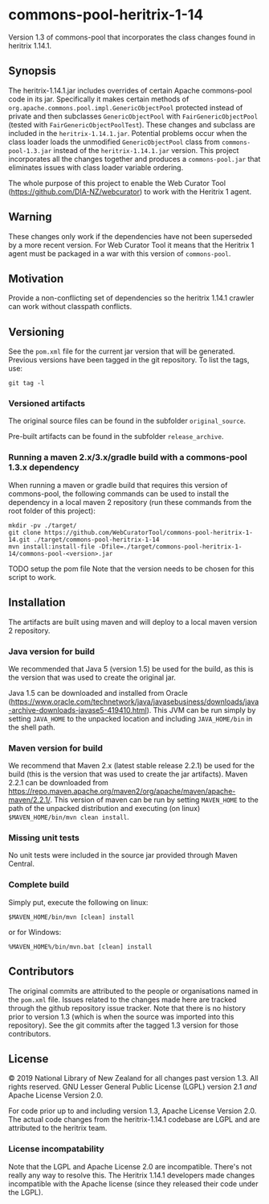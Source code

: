 # commons-pool-heritrix-1-14

Version 1.3 of commons-pool that incorporates the class changes found in heritrix 1.14.1.

## Synopsis

The heritrix-1.14.1.jar includes overrides of certain Apache commons-pool code in its jar. Specifically it makes certain methods of
`org.apache.commons.pool.impl.GenericObjectPool` protected instead of private and then subclasses `GenericObjectPool` with
`FairGenericObjectPool` (tested with `FairGenericObjectPoolTest`). These changes and subclass are included in the
`heritrix-1.14.1.jar`. Potential problems occur when the class loader loads the unmodified `GenericObjectPool` class from
`commons-pool-1.3.jar` instead of the `heritrix-1.14.1.jar` version. This project incorporates all the changes together and
produces a `commons-pool.jar` that eliminates issues with class loader variable ordering.

The whole purpose of this project to enable the Web Curator Tool (https://github.com/DIA-NZ/webcurator) to work with the Heritrix 1
agent.

## Warning

These changes only work if the dependencies have not been superseded by a more recent version. For Web Curator Tool it means that
the Heritrix 1 agent must be packaged in a war with this version of `commons-pool`.

## Motivation

Provide a non-conflicting set of dependencies so the heritrix 1.14.1 crawler can work without classpath conflicts.

## Versioning

See the `pom.xml` file for the current jar version that will be generated. Previous versions have been tagged in the
git repository. To list the tags, use:
```
git tag -l
```

### Versioned artifacts

The original source files can be found in the subfolder `original_source`.

Pre-built artifacts can be found in the subfolder `release_archive`.

### Running a maven 2.x/3.x/gradle build with a commons-pool 1.3.x dependency

When running a maven or gradle build that requires this version of commons-pool, the following commands can be used to
install the dependency in a local maven 2 repository (run these commands from the root folder of this project):
```
mkdir -pv ./target/
git clone https://github.com/WebCuratorTool/commons-pool-heritrix-1-14.git ./target/commons-pool-heritrix-1-14
mvn install:install-file -Dfile=./target/commons-pool-heritrix-1-14/commons-pool-<version>.jar
```
TODO setup the pom file
Note that the version needs to be chosen for this script to work.

## Installation

The artifacts are built using maven and will deploy to a local maven version 2 repository.

### Java version for build

We recommended that Java 5 (version 1.5) be used for the build, as this is the version that was used to create the original
jar.

Java 1.5 can be downloaded and installed from Oracle (https://www.oracle.com/technetwork/java/javasebusiness/downloads/java-archive-downloads-javase5-419410.html).
This JVM can be run simply by setting `JAVA_HOME` to the unpacked location and including `JAVA_HOME/bin` in the shell
path.

### Maven version for build

We recommend that Maven 2.x (latest stable release 2.2.1) be used for the build (this is the version that was used to
create the jar artifacts). Maven 2.2.1 can be downloaded from
https://repo.maven.apache.org/maven2/org/apache/maven/apache-maven/2.2.1/. This version of maven can be run by setting
`MAVEN_HOME` to the path of the unpacked distribution and executing (on linux) `$MAVEN_HOME/bin/mvn clean install`.

### Missing unit tests

No unit tests were included in the source jar provided through Maven Central.

### Complete build

Simply put, execute the following on linux:
```
$MAVEN_HOME/bin/mvn [clean] install
```
or for Windows:
```
%MAVEN_HOME%/bin/mvn.bat [clean] install
```

## Contributors

The original commits are attributed to the people or organisations named in the `pom.xml` file. Issues related to the changes made
here are tracked through the github repository issue tracker. Note that there is no history prior to version 1.3 (which is when
the source was imported into this repository). See the git commits after the tagged 1.3 version for those contributors.

## License

&copy; 2019 National Library of New Zealand for all changes past version 1.3. All rights reserved.
GNU Lesser General Public License (LGPL) version 2.1 *and* Apache License Version 2.0.

For code prior up to and including version 1.3, Apache License Version 2.0. The actual code changes from the heritrix-1.14.1
codebase are LGPL and are attributed to the heritrix team.

### License incompatability

Note that the LGPL and Apache License 2.0 are incompatible. There's not really any way to resolve this. The Heritrix 1.14.1
developers made changes incompatible with the Apache license (since they released their code under the LGPL).
